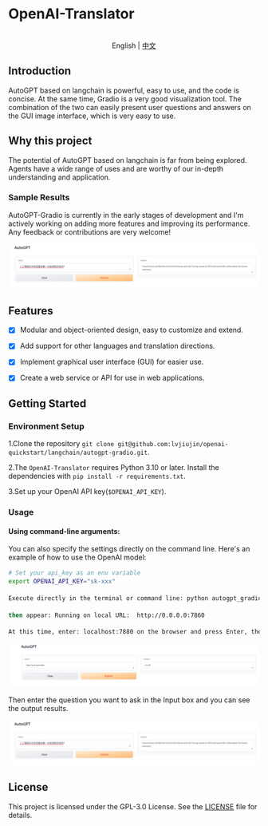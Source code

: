 # OpenAI-Translator

<p align="center">
    <br> English | <a href="README-CN.md">中文</a>
</p>



## Introduction

AutoGPT based on langchain is powerful, easy to use, and the code is concise. At the same time, Gradio is a very good visualization tool. The combination of the two can easily present user questions and answers on the GUI image interface, which is very easy to use.

## Why this project

The potential of AutoGPT based on langchain is far from being explored. Agents have a wide range of uses and are worthy of our in-depth understanding and application.

### Sample Results

AutoGPT-Gradio is currently in the early stages of development and I'm actively working on adding more features and improving its performance. Any feedback or contributions are very welcome!

![autogpt_gradio_output](images/AutoGPT_gradio_output.jpg)

## Features

- [X] Modular and object-oriented design, easy to customize and extend.
- [x] Add support for other languages ​​and translation directions.
- [x] Implement graphical user interface (GUI) for easier use.
- [x] Create a web service or API for use in web applications.


## Getting Started

### Environment Setup

1.Clone the repository `git clone git@github.com:lvjiujin/openai-quickstart/langchain/autogpt-gradio.git`.

2.The `OpenAI-Translator` requires Python 3.10 or later. Install the dependencies with `pip install -r requirements.txt`.

3.Set up your OpenAI API key(`$OPENAI_API_KEY`). 

### Usage


#### Using command-line arguments:

You can also specify the settings directly on the command line. Here's an example of how to use the OpenAI model:

```bash
# Set your api_key as an env variable
export OPENAI_API_KEY="sk-xxx"

Execute directly in the terminal or command line: python autogpt_gradio.py

then appear: Running on local URL:  http://0.0.0.0:7860

At this time, enter: localhost:7880 on the browser and press Enter, the following interface will appear:

```

![autogpt_gradio_input](images/AutoGPT_gradio.jpg)

Then enter the question you want to ask in the Input box and you can see the output results.

![autogpt_gradio_result](images/AutoGPT_gradio_output.jpg)

## License

This project is licensed under the GPL-3.0 License. See the [LICENSE](LICENSE) file for details.